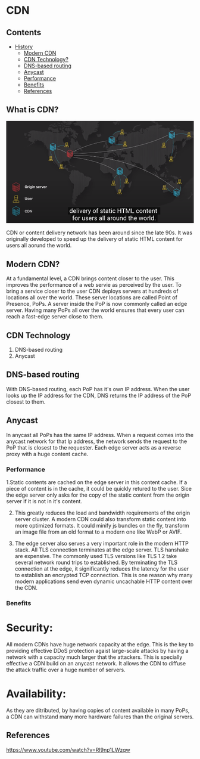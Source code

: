 # CDN

## Contents

- [History](#history)
  - [Modern CDN](#modern-cdn)
  - [CDN Technology?](#technology)
  - [DNS-based routing](#dns-routing)
  - [Anycast](#antcast)
  - [Performance](#performance)
  - [Benefits](#benefits)
  - [References](#references)

## What is CDN?

![](./images/old-cdn.png)

CDN or content delivery network has been around since the late 90s. It was originally developed to speed up the delivery of static HTML content for users all aorund the world.

## Modern CDN?

At a fundamental level, a CDN brings content closer to the user. This improves the performance of a web servie as perceived by the user. To bring a service closer to the user CDN deploys servers at hundreds of locations all over the world. These server locations are called Point of Presence, PoPs. A server inside the PoP is now commonly called an edge server. Having many PoPs all over the world ensures that every user can reach a fast-edge server close to them.

## CDN Technology

1. DNS-based routing
2. Anycast

## DNS-based routing

With DNS-based routing, each PoP has it's own IP address. When the user looks up the IP address for the CDN, DNS returns the IP address of the PoP closest to them.

## Anycast

In anycast all PoPs has the same IP address. When a request comes into the anycast network for that Ip address, the network sends the request to the PoP that is closest to the requester. Each edge server acts as a reverse proxy with a huge content cache.

### Performance

1.Static contents are cached on the edge server in this content cache. If a piece of content is in the cache, it could be quickly retured to the user. Sice the edge server only asks for the copy of the static content from the origin server if it is not in it's content.

2. This greatly reduces the load and bandwidth requirements of the origin server cluster. A modern CDN could also transform static content into more optimized formats. It could minify js bundles on the fly, transform an image file from an old format to a modern one like WebP or AVIF.

3. The edge server also serves a very important role in the modern HTTP stack. All TLS connection terminates at the edge server. TLS hanshake are expensive. The commonly used TLS versions like TLS 1.2 take several network round trips to established. By terminating the TLS connection at the edge, it significantly reduces the latency for the user to establish an encrypted TCP connection. This is one reason why many modern applications send even dynamic uncachable HTTP content over the CDN.

### Benefits

# Security:

All modern CDNs have huge network capacity at the edge. This is the key to providing effective DDoS protection agaist large-scale attacks by having a network with a capacity much larger that the attackers. This is specially effective a CDN build on an anycast network. It allows the CDN to diffuse the attack traffic over a huge number of servers.

# Availability:

As they are ditributed, by having copies of content available in many PoPs, a CDN can withstand many more hardware failures than the original servers.

## References

https://www.youtube.com/watch?v=RI9np1LWzqw
